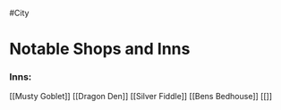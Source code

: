 #City
# Notable Shops and Inns
### Inns:
[[Musty Goblet]]
[[Dragon Den]]
[[Silver Fiddle]]
[[Bens Bedhouse]]
[[]]
